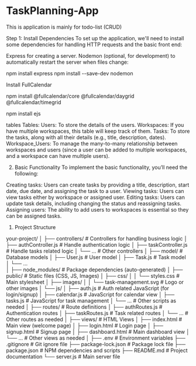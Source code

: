 # TaskPlanning-App
This is application is mainly for todo-list (CRUD) 

Step 1: Install Dependencies
To set up the application, we'll need to install some dependencies for handling HTTP requests and the basic front end:

Express for creating a server.
Nodemon (optional, for development) to automatically restart the server when files change:


npm install express
npm install --save-dev nodemon

Install FullCalendar

npm install @fullcalendar/core @fullcalendar/daygrid @fullcalendar/timegrid

npm install ejs

tables 
Tables:
Users: To store the details of the users.
Workspaces: If you have multiple workspaces, this table will keep track of them.
Tasks: To store the tasks, along with all their details (e.g., title, description, dates).
Workspace_Users: To manage the many-to-many relationship between workspaces and users (since a user can be added to multiple workspaces, and a workspace can have multiple users).


2. Basic Functionality
To implement the basic functionality, you’ll need the following:

Creating tasks: Users can create tasks by providing a title, description, start date, due date, and assigning the task to a user.
Viewing tasks: Users can view tasks either by workspace or assigned user.
Editing tasks: Users can update task details, including changing the status and reassigning tasks.
Assigning users: The ability to add users to workspaces is essential so they can be assigned tasks.


1. Project Structure

your-project/
│
├── controllers/         # Controllers for handling business logic
│   ├── authController.js # Handle authentication logic
│   ├── taskController.js # Handle tasks related logic
│   └── ...               # Other controllers
│
├── model/               # Database models
│   ├── User.js          # User model
│   ├── Task.js          # Task model
│   └── ...            
│
├── node_modules/        # Package dependencies (auto-generated)
│
├── public/              # Static files (CSS, JS, Images)
│   ├── css/
│   │   └── styles.css    # Main stylesheet
│   ├── images/
│   │   └── task-management.svg # Logo or other images
│   └── js/
│       ├── auth.js       # Auth related JavaScript (for login/signup)
│       ├── calendar.js    # JavaScript for calendar view
│       ├── tasks.js       # JavaScript for task management
│       └── ...            # Other scripts as needed
│
├── routes/              # Route definitions
│   ├── authRoutes.js    # Authentication routes
│   ├── taskRoutes.js     # Task related routes
│   └── ...               # Other routes as needed
│
├── views/               # HTML Views
│   ├── index.html       # Main view (welcome page)
│   ├── login.html       # Login page
│   ├── signup.html      # Signup page
│   ├── dashboard.html    # Main dashboard view
│   └── ...               # Other views as needed
│
├── .env                 # Environment variables
├── .gitignore           # Git ignore file
├── package-lock.json    # Package lock file
├── package.json         # NPM dependencies and scripts
├── README.md            # Project documentation
└── server.js            # Main server file
